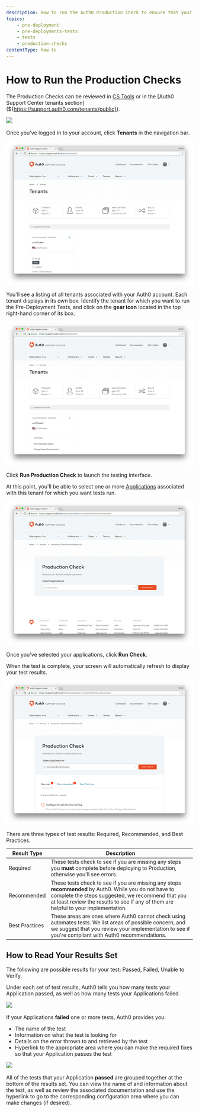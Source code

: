 ```yaml
---
description: How to run the Auth0 Production Check to ensure that your Applications are production-ready
topics:
    - pre-deployment
    - pre-deployments-tests
    - tests
    - production-checks
contentType: how-to
---
```


# How to Run the Production Checks

The Production Checks can be reviewed in [CS Tools](${https://support-it.auth0.com/tenants/checklist?tenantId=solepano@us}) or in the [Auth0 Support Center tenants section](${https://support.auth0.com/tenants/public}).

![](/media/articles/support/pre-deployment-tests/support-home.png)

Once you've logged in to your account, click **Tenants** in the navigation bar.

![](/media/articles/support/pre-deployment-tests/tenants.png)

You'll see a listing of all tenants associated with your Auth0 account. Each tenant displays in its own box. Identify the tenant for which you want to run the Pre-Deployment Tests, and click on the **gear icon** located in the top right-hand corner of its box.

![](/media/articles/support/pre-deployment-tests/tenants-tests.png)

Click **Run Production Check** to launch the testing interface.

At this point, you'll be able to select one or more [Applications](/applications) associated with this tenant for which you want tests run.

![](/media/articles/support/pre-deployment-tests/choose-clients.png)

Once you've selected your applications, click **Run Check**.

When the test is complete, your screen will automatically refresh to display your test results. 

![](/media/articles/support/pre-deployment-tests/results.png)

There are three types of test results: Required, Recommended, and Best Practices.

| Result Type | Description |
| ----------- | ----------- |
| Required | These tests check to see if you are missing any steps you **must** complete before deploying to Production, otherwise you'll see errors. |
| Recommended | These tests check to see if you are missing any steps **recommended** by Auth0. While you do not have to complete the steps suggested, we recommend that you at least review the results to see if any of them are helpful to your implementation.
| Best Practices | These areas are ones where Auth0 cannot check using automates tests. We list areas of possible concern, and we suggest that you review your implementation to see if you're compliant with Auth0 recommendations. |

## How to Read Your Results Set

The following are possible results for your test: Passed, Failed, Unable to Verify.

Under each set of test results, Auth0 tells you how many tests your Application passed, as well as how many tests your Applications failed.

![](/media/articles/support/pre-deployment-tests/reading-results.png)

If your Applications **failed** one or more tests, Auth0 provides you:

* The name of the test
* Information on what the test is looking for
* Details on the error thrown to and retrieved by the test
* Hyperlink to the appropriate area where you can make the required fixes so that your Application passes the test

![](/media/articles/support/pre-deployment-tests/detailed-results.png)

All of the tests that your Application **passed** are grouped together at the bottom of the results set. You can view the name of and information about the test, as well as review the associated documentation and use the hyperlink to go to the corresponding configuration area where you can make changes (if desired).